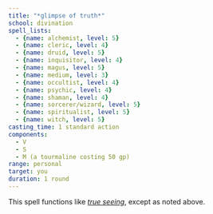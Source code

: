 ```yaml
---
title: "*glimpse of truth*"
school: divination
spell_lists:
  - {name: alchemist, level: 5}
  - {name: cleric, level: 4}
  - {name: druid, level: 5}
  - {name: inquisitor, level: 4}
  - {name: magus, level: 5}
  - {name: medium, level: 3}
  - {name: occultist, level: 4}
  - {name: psychic, level: 4}
  - {name: shaman, level: 4}
  - {name: sorcerer/wizard, level: 5}
  - {name: spiritualist, level: 5}
  - {name: witch, level: 5}
casting_time: 1 standard action
components:
  - V
  - S
  - M (a tourmaline costing 50 gp)
range: personal
target: you
duration: 1 round
---
```


This spell functions like [*true seeing*](/spells/true-seeing/), except as noted above.


